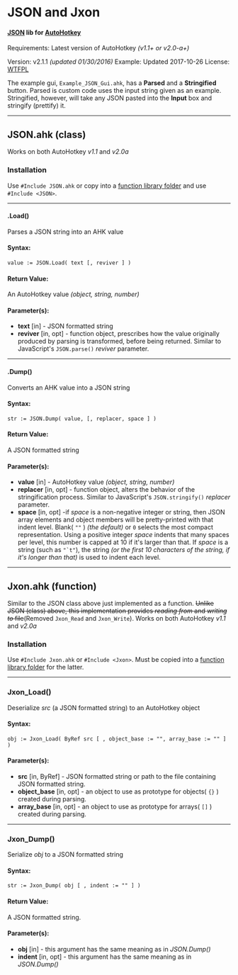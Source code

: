 # JSON and Jxon

#### [JSON](http://json.org/) lib for [AutoHotkey](http://ahkscript.org/)

Requirements: Latest version of AutoHotkey _(v1.1+ or v2.0-a+)_

Version: v2.1.1 _(updated 01/30/2016)_
Example: Updated 2017-10-26
License: [WTFPL](http://wtfpl.net/)

The example gui, `Example_JSON_Gui.ahk`, has a **Parsed** and a **Stringified** button. Parsed is custom code uses the input string given as an example. Stringified, however, will take any JSON pasted into the **Input** box and stringify (prettify) it.

- - -

## JSON.ahk (class)
Works on both AutoHotkey _v1.1_ and _v2.0a_

### Installation
Use `#Include JSON.ahk` or copy into a [function library folder](http://ahkscript.org/docs/Functions.htm#lib) and use `#Include <JSON>`.

- - -

#### .Load()
Parses a JSON string into an AHK value

#### Syntax:

    value := JSON.Load( text [, reviver ] )


#### Return Value:
An AutoHotkey value _(object, string, number)_

#### Parameter(s):
 * **text** [in] - JSON formatted string
 * **reviver** [in, opt] - function object, prescribes how the value originally produced by parsing is transformed, before being returned. Similar to JavaScript's `JSON.parse()` _reviver_ parameter.

- - -

#### .Dump()
Converts an AHK value into a JSON string

#### Syntax:

    str := JSON.Dump( value, [, replacer, space ] )


#### Return Value:
A JSON formatted string

#### Parameter(s):
 * **value** [in] - AutoHotkey value _(object, string, number)_
 * **replacer** [in, opt] - function object, alters the behavior of the stringification process. Similar to JavaScript's `JSON.stringify()` _replacer_ parameter.
 * **space** [in, opt] -if _space_ is a non-negative integer or string, then JSON array elements and object members will be pretty-printed with that indent level. Blank( ``""`` ) _(the default)_ or ``0`` selects the most compact representation. Using a positive integer _space_ indents that many spaces per level, this number is capped at 10 if it's larger than that. If _space_ is a string (such as ``"`t"``), the string _(or the first 10 characters of the string, if it's longer than that)_ is used to indent each level.

- - -
 
## Jxon.ahk (function)
Similar to the JSON class above just implemented as a function. ~~Unlike JSON (class) above, this implementation provides _reading from_ and _writing to_ file~~(Removed `Jxon_Read` and `Jxon_Write`). Works on both AutoHotkey _v1.1_ and _v2.0a_

### Installation
Use `#Include Jxon.ahk` or `#Include <Jxon>`. Must be copied into a [function library folder](http://ahkscript.org/docs/Functions.htm#lib) for the latter.

- - -

### Jxon_Load()
Deserialize _src_ (a JSON formatted string) to an AutoHotkey object

#### Syntax:

    obj := Jxon_Load( ByRef src [ , object_base := "", array_base := "" ] )


#### Parameter(s):
 * **src** [in, ByRef] - JSON formatted string or path to the file containing JSON formatted string.
 * **object_base** [in, opt] - an object to use as prototype for objects( ``{}`` ) created during parsing.
 * **array_base** [in, opt] - an object to use as prototype for arrays( ``[]`` ) created during parsing.

- - -

### Jxon_Dump()
Serialize _obj_ to a JSON formatted string

#### Syntax:

    str := Jxon_Dump( obj [ , indent := "" ] )


#### Return Value:
A JSON formatted string.

#### Parameter(s):
 * **obj** [in] - this argument has the same meaning as in _JSON.Dump()_
 * **indent** [in, opt] - this argument has the same meaning as in _JSON.Dump()_